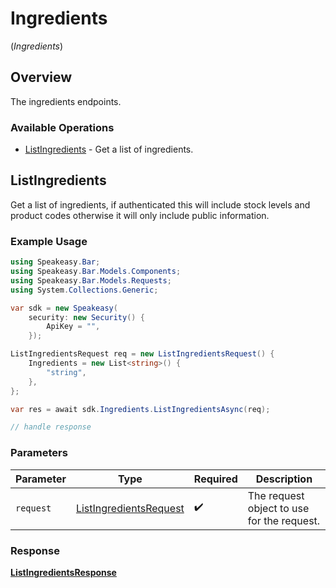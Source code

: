 # Ingredients
(*Ingredients*)

## Overview

The ingredients endpoints.

### Available Operations

* [ListIngredients](#listingredients) - Get a list of ingredients.

## ListIngredients

Get a list of ingredients, if authenticated this will include stock levels and product codes otherwise it will only include public information.

### Example Usage

```csharp
using Speakeasy.Bar;
using Speakeasy.Bar.Models.Components;
using Speakeasy.Bar.Models.Requests;
using System.Collections.Generic;

var sdk = new Speakeasy(
    security: new Security() {
        ApiKey = "",
    });

ListIngredientsRequest req = new ListIngredientsRequest() {
    Ingredients = new List<string>() {
        "string",
    },
};

var res = await sdk.Ingredients.ListIngredientsAsync(req);

// handle response
```

### Parameters

| Parameter                                                                 | Type                                                                      | Required                                                                  | Description                                                               |
| ------------------------------------------------------------------------- | ------------------------------------------------------------------------- | ------------------------------------------------------------------------- | ------------------------------------------------------------------------- |
| `request`                                                                 | [ListIngredientsRequest](../../Models/Requests/ListIngredientsRequest.md) | :heavy_check_mark:                                                        | The request object to use for the request.                                |


### Response

**[ListIngredientsResponse](../../Models/Requests/ListIngredientsResponse.md)**

